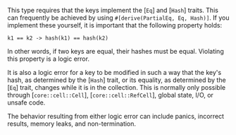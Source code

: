 This type requires that the keys
implement the [`Eq`] and [`Hash`] traits. This can frequently be achieved by
using `#[derive(PartialEq, Eq, Hash)]`. If you implement these yourself,
it is important that the following property holds:

```text
k1 == k2 -> hash(k1) == hash(k2)
```

In other words, if two keys are equal, their hashes must be equal.
Violating this property is a logic error.

It is also a logic error for a key to be modified in such a way that the key's
hash, as determined by the [`Hash`] trait, or its equality, as determined by
the [`Eq`] trait, changes while it is in the collection. This is normally only
possible through [`core::cell::Cell`], [`core::cell::RefCell`], global state, I/O,
or unsafe code.

The behavior resulting from either logic error can include panics, incorrect results,
memory leaks, and non-termination.

